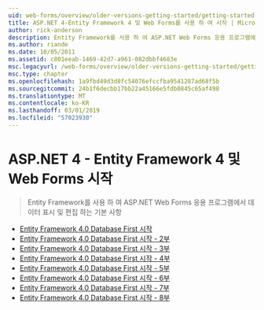 ```yaml
---
uid: web-forms/overview/older-versions-getting-started/getting-started-with-ef/index
title: ASP.NET 4-Entity Framework 4 및 Web Forms를 사용 하 여 시작 | Microsoft Docs
author: rick-anderson
description: Entity Framework를 사용 하 여 ASP.NET Web Forms 응용 프로그램에서 데이터 표시 및 편집 하는 기본 사항
ms.author: riande
ms.date: 10/05/2011
ms.assetid: c801eeab-1469-42d7-a961-082dbbf4683e
msc.legacyurl: /web-forms/overview/older-versions-getting-started/getting-started-with-ef
msc.type: chapter
ms.openlocfilehash: 1a9fbd49d3d8fc54076efccfba9541287ad68f5b
ms.sourcegitcommit: 24b1f6decbb17bb22a45166e5fdb0845c65af498
ms.translationtype: MT
ms.contentlocale: ko-KR
ms.lasthandoff: 03/01/2019
ms.locfileid: "57023930"
---
```

<a name="aspnet-4---getting-started-with-entity-framework-4-and-web-forms"></a>ASP.NET 4 - Entity Framework 4 및 Web Forms 시작
====================
> Entity Framework를 사용 하 여 ASP.NET Web Forms 응용 프로그램에서 데이터 표시 및 편집 하는 기본 사항


- [Entity Framework 4.0 Database First 시작](the-entity-framework-and-aspnet-getting-started-part-1.md)
- [Entity Framework 4.0 Database First 시작 - 2부](the-entity-framework-and-aspnet-getting-started-part-2.md)
- [Entity Framework 4.0 Database First 시작 - 3부](the-entity-framework-and-aspnet-getting-started-part-3.md)
- [Entity Framework 4.0 Database First 시작 - 4부](the-entity-framework-and-aspnet-getting-started-part-4.md)
- [Entity Framework 4.0 Database First 시작 - 5부](the-entity-framework-and-aspnet-getting-started-part-5.md)
- [Entity Framework 4.0 Database First 시작 - 6부](the-entity-framework-and-aspnet-getting-started-part-6.md)
- [Entity Framework 4.0 Database First 시작 - 7부](the-entity-framework-and-aspnet-getting-started-part-7.md)
- [Entity Framework 4.0 Database First 시작 - 8부](the-entity-framework-and-aspnet-getting-started-part-8.md)
